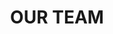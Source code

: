---
type: page
layout: team-listing
title: 'OUR TEAM'
params:
page-status: 'our-team'
pageImage: 'https://res.cloudinary.com/animated-eagle/image/upload/v1552861317/OnPoint%20Custom%20Homes/vbg_8.jpg'
pageTitle: 'OUR TEAM'
---
